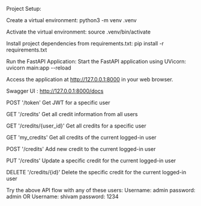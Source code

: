 Project Setup:

Create a virtual environment:
python3 -m venv .venv

Activate the virtual environment:
source .venv/bin/activate

Install project dependencies from requirements.txt:
pip install -r requirements.txt

Run the FastAPI Application:
Start the FastAPI application using UVicorn:
uvicorn main:app --reload

Access the application at http://127.0.0.1:8000 in your web browser.


Swagger UI : http://127.0.0.1:8000/docs

POST '/token'
Get JWT for a specific user

GET '/credits'
Get all credit information from all users

GET '/credits/{user_id}'
Get all credits for a specific user

GET 'my_credits'
Get all credits of the current logged-in user

POST '/credits'
Add new credit to the current logged-in user

PUT '/credits'
Update a specific credit for the current logged-in user

DELETE '/credits/{id}'
Delete the specific credit for the current logged-in user


Try the above API flow with any of these users:
Username: admin
password: admin
OR
Username: shivam
password: 1234


